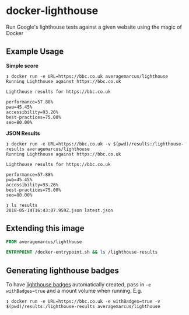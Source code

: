 # docker-lighthouse

Run Google's lighthouse tests against a given website using the magic of Docker

## Example Usage

**Simple score**

```
❯ docker run -e URL=https://bbc.co.uk averagemarcus/lighthouse
Running Lighthouse against https://bbc.co.uk

Lighthouse results for https://bbc.co.uk

performance=57.88%
pwa=45.45%
accessibility=93.26%
best-practices=75.00%
seo=80.00%
```

**JSON Results**

```
❯ docker run -e URL=https://bbc.co.uk -v $(pwd)/results:/lighthouse-results averagemarcus/lighthouse
Running Lighthouse against https://bbc.co.uk

Lighthouse results for https://bbc.co.uk

performance=57.88%
pwa=45.45%
accessibility=93.26%
best-practices=75.00%
seo=80.00%

❯ ls results
2018-05-14T16:43:07.959Z.json latest.json
```

## Extending this image

```dockerfile
FROM averagemarcus/lighthouse

ENTRYPOINT /docker-entrypoint.sh && ls /lighthouse-results
```

## Generating lighthouse badges

To have [lighthouse badges](https://github.com/ebidel/lighthouse-badge) automatically created, pass in `-e withBadges=true` and a mount volume when running. E.g.

```
❯ docker run -e URL=https://bbc.co.uk -e withBadges=true -v $(pwd)/results:/lighthouse-results averagemarcus/lighthouse
```
